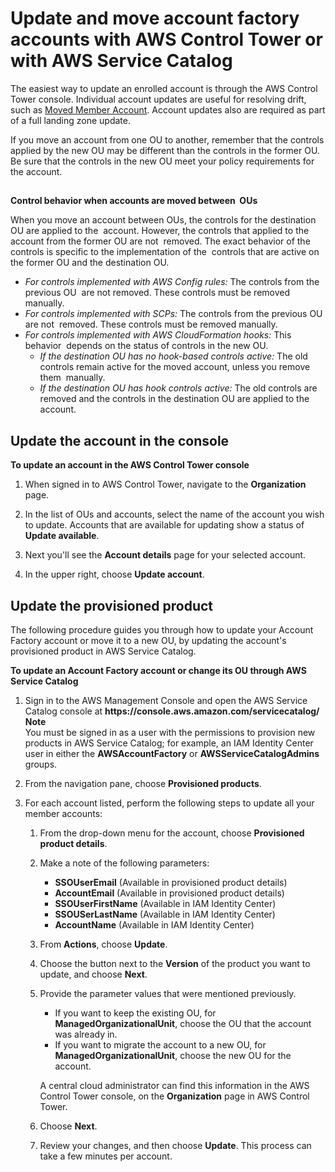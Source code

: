 # Update and move account factory accounts with AWS Control Tower or with AWS Service Catalog<a name="updating-account-factory-accounts"></a>

The easiest way to update an enrolled account is through the AWS Control Tower console\. Individual account updates are useful for resolving drift, such as [Moved Member Account](governance-drift.md#drift-account-moved)\. Account updates also are required as part of a full landing zone update\.

If you move an account from one OU to another, remember that the controls applied by the new OU may be different than the controls in the former OU\. Be sure that the controls in the new OU meet your policy requirements for the account\.

## <a name="when-accounts-are-moved"></a>

**Control behavior when accounts are moved between  OUs**

When you move an account between OUs, the controls for the destination OU are applied to the  account\. However, the controls that applied to the account from the former OU are not  removed\. The exact behavior of the controls is specific to the implementation of the  controls that are active on the former OU and the destination OU\.
+  *For controls implemented with AWS Config rules:* The controls from the previous OU  are not removed\. These controls must be removed manually\.
+ *For controls implemented with SCPs:* The controls from the previous OU are not  removed\. These controls must be removed manually\. 
+ *For controls implemented with AWS CloudFormation hooks:* This behavior  depends on the status of controls in the new OU\.
  + *If the destination OU has no hook\-based controls active:* The old  controls remain active for the moved account, unless you remove them  manually\.
  + *If the destination OU has hook controls active:* The old controls are  removed and the controls in the destination OU are applied to the  account\.

## Update the account in the console<a name="update-account-in-console"></a>

**To update an account in the AWS Control Tower console**

1. When signed in to AWS Control Tower, navigate to the **Organization** page\.

1. In the list of OUs and accounts, select the name of the account you wish to update\. Accounts that are available for updating show a status of **Update available**\.

1. Next you'll see the **Account details** page for your selected account\.

1. In the upper right, choose **Update account**\.

## Update the provisioned product<a name="update-provisioned-product"></a>

The following procedure guides you through how to update your Account Factory account or move it to a new OU, by updating the account's provisioned product in AWS Service Catalog\.

**To update an Account Factory account or change its OU through AWS Service Catalog**

1. Sign in to the AWS Management Console and open the AWS Service Catalog console at **https://console\.aws\.amazon\.com/servicecatalog/**
**Note**  
You must be signed in as a user with the permissions to provision new products in AWS Service Catalog; for example, an IAM Identity Center user in either the **AWSAccountFactory** or **AWSServiceCatalogAdmins** groups\.

1. From the navigation pane, choose **Provisioned products**\. 

1. For each account listed, perform the following steps to update all your member accounts:

   1. From the drop\-down menu for the account, choose **Provisioned product details**\.

   1. Make a note of the following parameters:
      + **SSOUserEmail** \(Available in provisioned product details\)
      + **AccountEmail** \(Available in provisioned product details\)
      + **SSOUserFirstName** \(Available in IAM Identity Center\)
      + **SSOUSerLastName** \(Available in IAM Identity Center\)
      + **AccountName** \(Available in IAM Identity Center\)

   1. From **Actions**, choose **Update**\.

   1. Choose the button next to the **Version** of the product you want to update, and choose **Next**\.

   1. Provide the parameter values that were mentioned previously\.
      + If you want to keep the existing OU, for **ManagedOrganizationalUnit**, choose the OU that the account was already in\.
      + If you want to migrate the account to a new OU, for **ManagedOrganizationalUnit**, choose the new OU for the account\.

       A central cloud administrator can find this information in the AWS Control Tower console, on the **Organization** page in AWS Control Tower\.

   1. Choose **Next**\.

   1. Review your changes, and then choose **Update**\. This process can take a few minutes per account\.